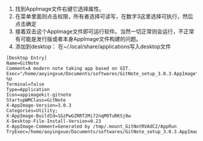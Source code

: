 1. 找到AppImage文件右键它选择属性。
2. 在菜单里面则点击权限，所有者选择可读写，在数字3这里选择可执行，然后点击确定
3. 接着双击这个AppImage文件即可运行软件。当然一切正常则会运行，不正常有可能是发行版或者本身AppImage文件构建的问题。
4. 添加到desktop：
  在~/.local/share/applications写入desktop文件
```
[Desktop Entry]
Name=GitNote
Comment=A modern note taking app based on GIT.
Exec="/home/aoyingxue/Documents/softwares/GitNote_setup_3.0.3.AppImage" %U
Terminal=false
Type=Application
Icon=appimagekit-gitnote
StartupWMClass=GitNote
X-AppImage-Version=3.0.3
Categories=Utility;
X-AppImage-BuildId=1GzPwGZRRT2Mi72nqM9TuRKSj0w
X-Desktop-File-Install-Version=0.23
X-AppImage-Comment=Generated by /tmp/.mount_GitNotRVAdC2/AppRun
TryExec=/home/aoyingxue/Documents/softwares/GitNote_setup_3.0.3.AppImage
```